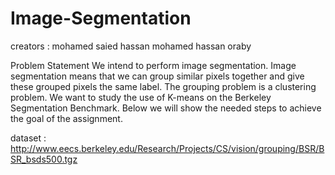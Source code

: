 # Image-Segmentation
creators : mohamed saied hassan  mohamed hassan oraby

Problem Statement
We intend to perform image segmentation. Image segmentation means that we can 
group similar pixels together and give these grouped pixels the same label. The 
grouping problem is a clustering problem. We want to study the use of K-means on 
the Berkeley Segmentation Benchmark. Below we will show the needed steps to 
achieve the goal of the assignment.

dataset : http://www.eecs.berkeley.edu/Research/Projects/CS/vision/grouping/BSR/BSR_bsds500.tgz

